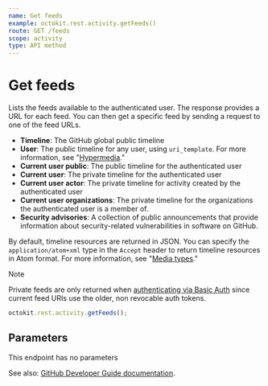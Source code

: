 ```yaml
---
name: Get feeds
example: octokit.rest.activity.getFeeds()
route: GET /feeds
scope: activity
type: API method
---
```


# Get feeds

Lists the feeds available to the authenticated user. The response provides a URL for each feed. You can then get a specific feed by sending a request to one of the feed URLs.

- **Timeline**: The GitHub global public timeline
- **User**: The public timeline for any user, using `uri_template`. For more information, see "[Hypermedia](https://docs.github.com/rest/using-the-rest-api/getting-started-with-the-rest-api#hypermedia)."
- **Current user public**: The public timeline for the authenticated user
- **Current user**: The private timeline for the authenticated user
- **Current user actor**: The private timeline for activity created by the authenticated user
- **Current user organizations**: The private timeline for the organizations the authenticated user is a member of.
- **Security advisories**: A collection of public announcements that provide information about security-related vulnerabilities in software on GitHub.

By default, timeline resources are returned in JSON. You can specify the `application/atom+xml` type in the `Accept` header to return timeline resources in Atom format. For more information, see "[Media types](https://docs.github.com/rest/using-the-rest-api/getting-started-with-the-rest-api#media-types)."

> [!NOTE]
> Private feeds are only returned when [authenticating via Basic Auth](https://docs.github.com/rest/authentication/authenticating-to-the-rest-api#using-basic-authentication) since current feed URIs use the older, non revocable auth tokens.

```js
octokit.rest.activity.getFeeds();
```

## Parameters

This endpoint has no parameters

See also: [GitHub Developer Guide documentation](https://docs.github.com/rest/activity/feeds#get-feeds).
